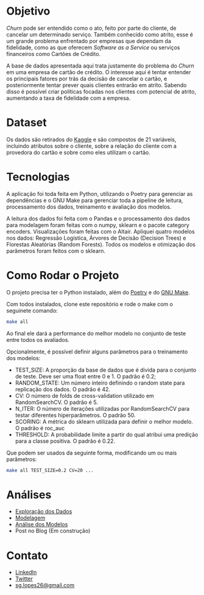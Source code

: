 # Objetivo

*Churn* pode ser entendido como o ato, feito por parte do cliente, de cancelar um determinado serviço. Também conhecido como atrito, esse é um grande problema enfrentado por empresas que dependam da fidelidade, como as que oferecem *Software as a Service* ou serviços financeiros como Cartões de Crédito.

A base de dados apresentada aqui trata justamente do problema do *Churn* em uma empresa de cartão de crédito. O interesse aqui é tentar entender os principais fatores por trás da decisão de cancelar o cartão, e posteriormente tentar prever quais clientes entrarão em atríto. Sabendo disso é possível criar políticas focadas nos clientes com potencial de atrito, aumentando a taxa de fidelidade com a empresa.

# Dataset

Os dados são retirados do [Kaggle](https://www.kaggle.com/datasets/anwarsan/credit-card-bank-churn) e são compostos de 21 variáveis, incluindo atributos sobre o cliente, sobre a relação do cliente com a provedora do cartão e sobre como eles utilizam o cartão.

# Tecnologias

A aplicação foi toda feita em Python, utilizando o Poetry para gerenciar as dependências e o GNU Make para gerenciar toda a pipeline de leitura, processamento dos dados, treinamento e avaliação dos modelos.

A leitura dos dados foi feita com o Pandas e o processamento dos dados para modelagem foram feitas com o numpy, sklearn e o pacote category encoders. Visualizações foram feitas com o Altair. Apliquei quatro modelos nos dados: Regressão Logística, Árvores de Decisão (Decision Trees) e Florestas Aleatórias (Random Forests). Todos os modelos e otimização dos parâmetros foram feitos com o sklearn.

# Como Rodar o Projeto

O projeto precisa ter o Python instalado, além do [Poetry](https://python-poetry.org/docs/master/) e do [GNU Make](https://www.gnu.org/software/make/).

Com todos instalados, clone este repositório e rode o make com o seguinete comando:

``` bash
make all
```

Ao final ele dará a performance do melhor modelo no conjunto de teste entre todos os avaliados.

Opcionalmente, é possível definir alguns parâmetros para o treinamento dos modelos:

* TEST_SIZE: A proporção da base de dados que é divida para o conjunto de teste. Deve ser uma float entre 0 e 1. O padrão é 0.2;
* RANDOM_STATE: Um número inteiro definindo o random state para replicação dos dados. O padrão é 42.
* CV: O número de folds de cross-validation utilizado em RandomSearchCV. O padrão é 5.
* N_ITER: O número de iterações utilizadas por RandomSearchCV para testar diferentes hiperparâmetros. O padrão 50.
* SCORING: A métrica do sklearn utilizada para definir o melhor modelo. O padrão é roc_auc
* THRESHOLD: A probabilidade limite a partir do qual atribui uma predição para a classe positiva. O padrão é 0.22.

Que podem ser usados da seguinte forma, modificando um ou mais parâmetros:

``` bash
make all TEST_SIZE=0.2 CV=20 ...
```

# Análises

* [Exploração dos Dados](notebooks/1.0-data-exploration.ipynb)
* [Modelagem](notebooks/2.0-modeling.ipynb)
* [Análise dos Modelos](notebooks/3.0-model-analysis.ipynb)
* Post no Blog (Em construção)

# Contato

* [LinkedIn](https://www.linkedin.com/in/silasge/)
* [Twitter](https://twitter.com/_silasge)
* [sg.lopes26@gmail.com](mailto:sg.lopes26@gmail.com)